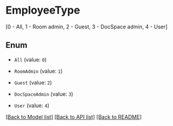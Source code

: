 # EmployeeType

[0 - All, 1 - Room admin, 2 - Guest, 3 - DocSpace admin, 4 - User]

## Enum

* `All` (value: `0`)

* `RoomAdmin` (value: `1`)

* `Guest` (value: `2`)

* `DocSpaceAdmin` (value: `3`)

* `User` (value: `4`)

[[Back to Model list]](../README.md#documentation-for-models) [[Back to API list]](../README.md#documentation-for-api-endpoints) [[Back to README]](../README.md)


